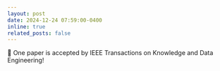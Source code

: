 ```yaml
---
layout: post
date: 2024-12-24 07:59:00-0400
inline: true
related_posts: false
---
```


🎉 One paper is accepted by IEEE Transactions on Knowledge and Data Engineering!
